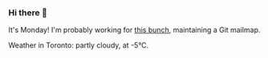 ### Hi there :wave:

It's Monday! I'm probably working for [this bunch](https://github.com/kohofinancial), maintaining a Git mailmap.

Weather in Toronto: partly cloudy, at -5°C.
